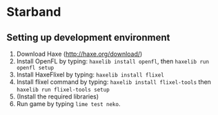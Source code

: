 # Starband

## Setting up development environment

1. Download Haxe (http://haxe.org/download/)
2. Install OpenFL by typing: `haxelib install openfl`, then `haxelib run openfl setup`
3. Install HaxeFlixel by typing: `haxelib install flixel`
4. Install flixel command by typing: `haxelib install flixel-tools` then `haxelib run flixel-tools setup`
5. (Install the required libraries)
6. Run game by typing `lime test neko`.

